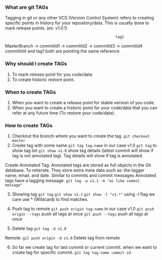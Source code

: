 ### What are git TAGs
Tagging in git or any other VCS (Version Control System) refers to creating specific points in history for your repository/data.
This is usually done to mark release points. (ex: v1.0.1)

                                                       tag1
MasterBranch -> commitId1 -> commitId2 -> commitId3 -> commitId4
commitId4 and tag1 both are pointing the same reference

### Why should I create TAGs
1. To mark release point for you code/data
2. To create historic restore point.

### When to create TAGs
1. When you want to create a release point for stable version of you code.
2. When you want to create a historic point for your code/data that you can refer at
any future time (To restore your code/data).

### How to create TAGs
1. Checkout the branch where you want to create the tag.
`git checkout master`
2. Create tag with some name
`git tag tag-name` in our case v1.0
`git tag` to show tag list
`git show v1.0` show tag details (latest commit will show if tag is not annotated tag). Tag details will show if tag is annotated.

Create Annotated Tag: Annotated tags are stored as full objects in the Git database. To reiterate, They store extra meta data such as: the tagger name, email, and date. Similar to commits and commit messages Annotated tags have a tagging message.
`git tag -a v1.1 -m "as like commit message"`

3. Showing tag
`git tag`
`git show v1.1`
`git show -l "v1.*"` using -l flag we care use * (Wildcard) to find matches.

4. Push tag to remote
`git push origin tag-name` in our case v1.0
`git push origin --tags` push all tags at once
`git push --tags` push all tags at once

5. Delete tag
`git tag -d v1.0`

Remote:
`git push origin -d v1.0` Delete tag from remote

6. So far we create tag for last commit or current commit.
when we want to create tag for specific commit.
`git tag tag-name commit-id`